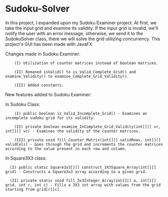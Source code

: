 # Sudoku-Solver
In this project, I expanded upon my Sudoku Examiner project. 
At first, we take the input grid and examine its validity.
If the input grid is invalid, we'll notify the user with an error message,
otherwise, we send it to the SudokuSolver class, there we will solve the grid utilizing concurrency.
This project's GUI has been made with JavaFX.

Changes made in Sudoku Examiner:

        (I) Utilization of counter matrices instead of boolean matrices.

        (II) Remaned isValid() to is_Valid_Complete_Grid() and examine_Validity() to examine_Complete_Grid_Validity().

        (III) Added constants.



New features added to Sudoku Examiner:

In Sudoku Class:

        (I) public boolean is_Valid_Incomplete_Grid() - Examines an incomplete sudoku grid for its validity.
  
        (II) private boolean examine_InComplete_Grid_Validity(int[][] vr, int[][] vc) - Examines the validity of the counter matrices.
  
        (III) private void fill_Counter_Matrix(int[][] validRows, int[][] validCols) - Goes through the grid and increments the counter matrices according to the value present in each row and column.

  
  
In Square3X3 class:

      (I) public static Square3x3[][] construct_3X3Square_Array(int[][] grid) - Constructs a Square3x3 array according to a given grid.
  
      (II) private static void fill_3x3Integer_Array(int[][] a, int[][] grid, int r, int c) - Fills a 3X3 int array with values from the grid starting from grid[r][c].

  

